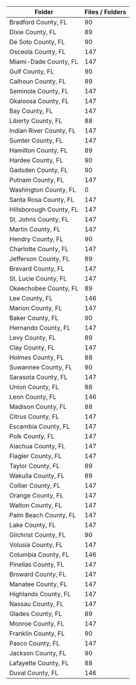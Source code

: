 | Folder                  |   Files / Folders |
|-------------------------|-------------------|
| Bradford County, FL     |                90 |
| Dixie County, FL        |                89 |
| De Soto County, FL      |                90 |
| Osceola County, FL      |               147 |
| Miami-Dade County, FL   |               147 |
| Gulf County, FL         |                90 |
| Calhoun County, FL      |                89 |
| Seminole County, FL     |               147 |
| Okaloosa County, FL     |               147 |
| Bay County, FL          |               147 |
| Liberty County, FL      |                88 |
| Indian River County, FL |               147 |
| Sumter County, FL       |               147 |
| Hamilton County, FL     |                89 |
| Hardee County, FL       |                90 |
| Gadsden County, FL      |                90 |
| Putnam County, FL       |               147 |
| Washington County, FL   |                 0 |
| Santa Rosa County, FL   |               147 |
| Hillsborough County, FL |               147 |
| St. Johns County, FL    |               147 |
| Martin County, FL       |               147 |
| Hendry County, FL       |                90 |
| Charlotte County, FL    |               147 |
| Jefferson County, FL    |                89 |
| Brevard County, FL      |               147 |
| St. Lucie County, FL    |               147 |
| Okeechobee County, FL   |                89 |
| Lee County, FL          |               146 |
| Marion County, FL       |               147 |
| Baker County, FL        |                90 |
| Hernando County, FL     |               147 |
| Levy County, FL         |                89 |
| Clay County, FL         |               147 |
| Holmes County, FL       |                88 |
| Suwannee County, FL     |                90 |
| Sarasota County, FL     |               147 |
| Union County, FL        |                88 |
| Leon County, FL         |               146 |
| Madison County, FL      |                88 |
| Citrus County, FL       |               147 |
| Escambia County, FL     |               147 |
| Polk County, FL         |               147 |
| Alachua County, FL      |               147 |
| Flagler County, FL      |               147 |
| Taylor County, FL       |                89 |
| Wakulla County, FL      |                89 |
| Collier County, FL      |               147 |
| Orange County, FL       |               147 |
| Walton County, FL       |               147 |
| Palm Beach County, FL   |               147 |
| Lake County, FL         |               147 |
| Gilchrist County, FL    |                90 |
| Volusia County, FL      |               147 |
| Columbia County, FL     |               146 |
| Pinellas County, FL     |               147 |
| Broward County, FL      |               147 |
| Manatee County, FL      |               147 |
| Highlands County, FL    |               147 |
| Nassau County, FL       |               147 |
| Glades County, FL       |                89 |
| Monroe County, FL       |               147 |
| Franklin County, FL     |                90 |
| Pasco County, FL        |               147 |
| Jackson County, FL      |                90 |
| Lafayette County, FL    |                88 |
| Duval County, FL        |               146 |